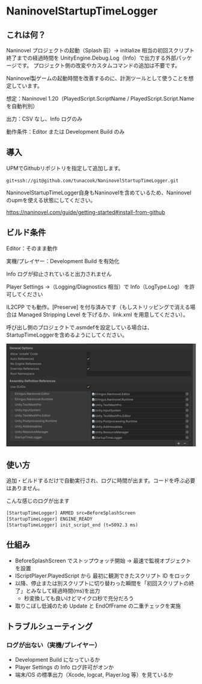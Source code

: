 # NaninovelStartupTimeLogger

## これは何？

Naninovel プロジェクトの起動（Splash 前）→ initialize 相当の初回スクリプト終了までの経過時間を UnityEngine.Debug.Log（Info）で出力する外部パッケージです。
プロジェクト側の改変やカスタムコマンドの追加は不要です。

Naninovel製ゲームの起動時間を改善するのに、計測ツールとして使うことを想定しています。

想定：Naninovel 1.20（PlayedScript.ScriptName / PlayedScript.Script.Name を自動判別）

出力：CSV なし、Info ログのみ

動作条件：Editor または Development Build のみ

## 導入

UPMでGithubリポジトリを指定して追加します。

`git+ssh://git@github.com/tunacook/NaninovelStartupTimeLogger.git`

NaninovelStartupTimeLogger自身もNaninovelを含めているため、Naninovelのupmを使える状態にしてください。

https://naninovel.com/guide/getting-started#install-from-github


## ビルド条件

Editor：そのまま動作

実機/プレイヤー：Development Build を有効化

Info ログが抑止されていると出力されません

Player Settings →（Logging/Diagnostics 相当）で Info（LogType.Log） を許可してください

IL2CPP でも動作。[Preserve] を付与済みです（もしストリッピングで消える場合は Managed Stripping Level を下げるか、link.xml を用意してください）。

呼び出し側のプロジェクトで.asmdefを設定している場合は、StartupTimeLoggerを含めるようにしてください。

![](/Documentation~/asmdef.png)

## 使い方

追加・ビルドするだけで自動実行され、ログに時間が出ます。コードを呼ぶ必要はありません。

こんな感じのログが出ます
```
[StartupTimeLogger] ARMED src=BeforeSplashScreen
[StartupTimeLogger] ENGINE_READY
[StartupTimeLogger] init_script_end (t=5092.3 ms)
```

## 仕組み

- BeforeSplashScreen でストップウォッチ開始 → 最速で監視オブジェクトを設置
- IScriptPlayer.PlayedScript から 最初に観測できたスクリプト ID をロック
- 以降、停止または別スクリプトに切り替わった瞬間を「初回スクリプトの終了」とみなして経過時間(ms)を出力
  - 秒変換しても良いけどマイクロ秒で充分だろう 
- 取りこぼし低減のため Update と EndOfFrame の二重チェックを実施

## トラブルシューティング

### ログが出ない（実機/プレイヤー）

- Development Build になっているか
- Player Settings の Info ログ許可がオンか
- 端末/OS の標準出力（Xcode, logcat, Player.log 等）を見ているか
